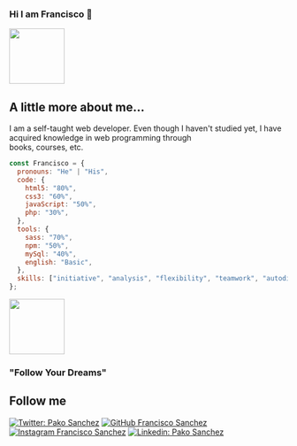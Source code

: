 ### Hi I am Francisco 👋 <br>
<img src="https://media.giphy.com/media/Wsju5zAb5kcOfxJV9i/giphy.gif" width= "100" />

## A little more about me...
I am a self-taught web developer.
Even though I haven't studied yet, I have acquired knowledge in web programming through <br>
books, courses, etc.

```javascript
const Francisco = {
  pronouns: "He" | "His",
  code: {
    html5: "80%",
    css3: "60%",
    javaScript: "50%",
    php: "30%",
  },
  tools: {
    sass: "70%",
    npm: "50%",
    mySql: "40%",
    english: "Basic",
  },
  skills: ["initiative", "analysis", "flexibility", "teamwork", "autodidact"],
};


```
<img src="https://media.giphy.com/media/3oFzlXaiuAw8UulQwU/giphy-downsized-large.gif" width="100"> <br>
### "Follow Your Dreams" 

## Follow me 
[![Twitter: Pako Sanchez](https://img.shields.io/twitter/follow/PakoSan98?style=social)](https://twitter.com/PakoSan98)  [![GitHub Francisco Sanchez](https://img.shields.io/github/followers/FranciscoSanchez?label=follow&style=social)](https://github.com/pakosanchez27) 
[![Instagram Francisco Sanchez](https://img.shields.io/twitter/url?label=Pako%20Sanchez&logo=Instagram&style=social&url=https%3A%2F%2Fwww.instagram.com%2Fpako_sanchez98%2F%3Fhl%3Des-la)](https://www.instagram.com/pako_sanchez98/?hl=es-la) 
 [![Linkedin: Pako Sanchez](https://img.shields.io/badge/-FranciscoSanchez-blue?style=flat-square&logo=Linkedin&logoColor=white&link=https://https://www.linkedin.com/in/francisco-javier-sánchez-tirado-327006178/)](https://www.linkedin.com/in/francisco-javier-sánchez-tirado-327006178/) 
<!--
**pakosanchez27/pakosanchez27** is a ✨ _special_ ✨ repository because its `README.md` (this file) appears on your GitHub profile.

Here are some ideas to get you started:

- 🔭 I’m currently working on ...
- 🌱 I’m currently learning ...
- 👯 I’m looking to collaborate on ...
- 🤔 I’m looking for help with ...
- 💬 Ask me about ...
- 📫 How to reach me: ...
- 😄 Pronouns: ...
- ⚡ Fun fact: ...
-->

